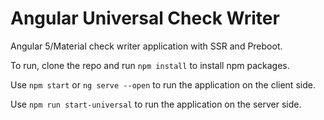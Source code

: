 # Angular Universal Check Writer
Angular 5/Material check writer application with SSR and Preboot.

To run, clone the repo and run `npm install` to install npm packages.

Use `npm start` or `ng serve --open` to run the application on the client side.

Use `npm run start-universal` to run the application on the server side.
